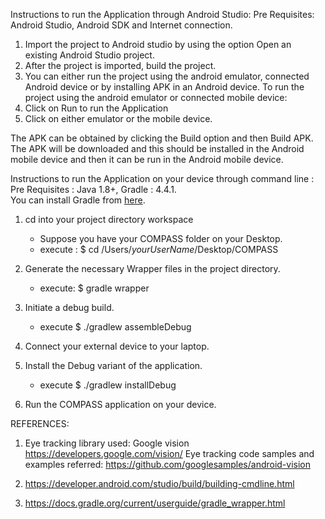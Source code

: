 Instructions to run the Application through Android Studio: 
Pre Requisites: Android Studio, Android SDK and Internet connection.

1. Import the project to Android studio by using the option Open an existing Android Studio project.
2. After the project is imported, build the project.
3. You can either run the project using the android emulator, connected Android device or by installing APK in an Android device. 
To run the project using the android emulator or connected mobile device:
1. Click on Run to run the Application
2. Click on either emulator or the mobile device.

The APK can be obtained by clicking the Build option and then Build APK. The APK will be downloaded and this should be installed in the Android mobile device and then it can be run in the Android mobile device.


Instructions to run the Application on your device through command line :   
Pre Requisites : Java 1.8+, Gradle : 4.4.1.   
You can install Gradle from [here](https://gradle.org/install/).

1. cd into your project directory workspace
    - Suppose you have your COMPASS folder on your Desktop.  
    - execute : $ cd /Users/*yourUserName*/Desktop/COMPASS

3. Generate the necessary Wrapper files in the project directory. 
    - execute: $ gradle wrapper

4. Initiate a debug build.
    - execute $ ./gradlew assembleDebug

5. Connect your external device to your laptop.

6. Install the Debug variant of the application. 
    - execute $ ./gradlew installDebug

7. Run the COMPASS application on your device.


REFERENCES:

1. Eye tracking library used: Google vision
https://developers.google.com/vision/
Eye tracking code samples and examples referred:
https://github.com/googlesamples/android-vision

2. https://developer.android.com/studio/build/building-cmdline.html

3. https://docs.gradle.org/current/userguide/gradle_wrapper.html
